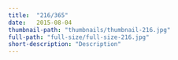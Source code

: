 ```yaml
---
title:  "216/365"
date:   2015-08-04
thumbnail-path: "thumbnails/thumbnail-216.jpg"
full-path: "full-size/full-size-216.jpg"
short-description: "Description"
---
```


